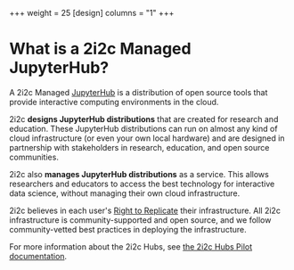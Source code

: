 +++
weight = 25
[design]
  columns = "1"
+++
# What is a 2i2c Managed JupyterHub?

A 2i2c Managed [JupyterHub](https://jupyterhub.readthedocs.io/) is a distribution of open source tools that provide interactive computing environments in the cloud.

2i2c **designs JupyterHub distributions** that are created for research and education. These JupyterHub distributions can run on almost any kind of cloud infrastructure (or even your own local hardware) and are designed in partnership with stakeholders in research, education, and open source communities.

2i2c also **manages JupyterHub distributions** as a service. This allows researchers and educators to access the best technology for interactive data science, without managing their own cloud infrastructure.

2i2c believes in each user's [Right to Replicate](/right-to-replicate) their
infrastructure. All 2i2c infrastructure is community-supported and open source, and we follow community-vetted best practices in deploying the infrastructure. 

For more information about the 2i2c Hubs, see [the 2i2c Hubs Pilot documentation](https://pilot.2i2c.org/en/latest/).
